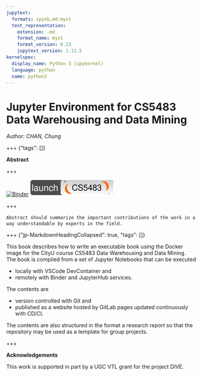 ```yaml
---
jupytext:
  formats: ipynb,md:myst
  text_representation:
    extension: .md
    format_name: myst
    format_version: 0.13
    jupytext_version: 1.11.5
kernelspec:
  display_name: Python 3 (ipykernel)
  language: python
  name: python3
---
```


# Jupyter Environment for CS5483 Data Warehousing and Data Mining

*Author: CHAN, Chung*

+++ {"tags": []}

**Abstract**

+++

[![Binder](https://mybinder.org/badge_logo.svg)](https://mybinder.org/v2/git/https%3A%2F%2Fgitlab1.cs.cityu.edu.hk%2Fccha23%2Fcs5483jupyter/main?urlpath=git-pull?repo%3Dhttps%3A%2F%2Fgitlab1.cs.cityu.edu.hk%2Fccha23%2Fcs5483jupyter%26branch%3Dmain%26urlpath%3Dlab%2Ftree%2Fcs5483jupyter%2Fdocs%2FAbstract.ipynb)
[![CS5483](badge.dio.svg)](https://cs5483.cs.cityu.edu.hk/hub/user-redirect/git-pull?repo=https://gitlab1.cs.cityu.edu.hk/ccha23/cs5483jupyter&urlpath=lab/tree/cs5483jupyter/docs/Abstract.ipynb&branch=main)

+++

```{tip}
Abstract should summarize the important contributions of the work in a way understandable by experts in the field.
```

+++ {"jp-MarkdownHeadingCollapsed": true, "tags": []}

This book describes how to write an executable book using the Docker image for the CityU course CS5483 Data Warehousing and Data Mining. The book is compiled from a set of Jupyter Notebooks that can be executed 
- locally with VSCode DevContainer and 
- remotely with Binder and JupyterHub services.

The contents are 
- version controlled with Git and 
- published as a website hosted by GitLab pages updated continuously with CD/CI.

The contents are also structured in the format a research report so that the repository may be used as a template for group projects.

+++

**Acknowledgements**

This work is supported in part by a UGC VTL grant for the project DIVE.

